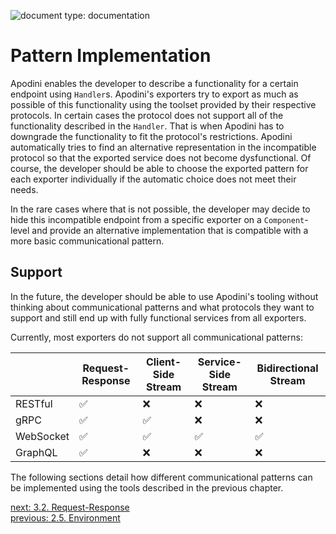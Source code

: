 <!--
                  
This source file is part of the Apodini open source project

SPDX-FileCopyrightText: 2019-2021 Paul Schmiedmayer and the Apodini project authors (see CONTRIBUTORS.md) <paul.schmiedmayer@tum.de>

SPDX-License-Identifier: MIT
             
-->

![document type: documentation](https://apodini.github.io/resources/markdown-labels/document_type_documentation.svg)

# Pattern Implementation

Apodini enables the developer to describe a functionality for a certain endpoint using `Handler`s. Apodini's exporters try to export as much as possible of this functionality using the toolset provided by their respective protocols. In certain cases the protocol does not support all of the functionality described in the `Handler`. That is when Apodini has to downgrade the functionality to fit the protocol's restrictions. Apodini automatically tries to find an alternative representation in the incompatible protocol so that the exported service does not become dysfunctional. Of course, the developer should be able to choose the exported pattern for each exporter individually if the automatic choice does not meet their needs.

In the rare cases where that is not possible, the developer may decide to hide this incompatible endpoint from a specific exporter on a `Component`-level and provide an alternative implementation that is compatible with a more basic communicational pattern.

## Support

In the future, the developer should be able to use Apodini's tooling without thinking about communicational patterns and what protocols they want to support and still end up with fully functional services from all exporters.

Currently, most exporters do not support all communicational patterns:

|           | Request-Response | Client-Side Stream | Service-Side Stream | Bidirectional Stream |
|-----------|------------------|--------------------|---------------------|----------------------|
| RESTful   | ✅                | ❌                  | ❌                   | ❌                    |
| gRPC      | ✅                | ✅                  | ❌                   | ❌                    |
| WebSocket | ✅                | ✅                  | ✅                   | ✅                    |
| GraphQL   | ✅                | ❌                  | ❌                   | ❌                    |


The following sections detail how different communicational patterns can be implemented using the tools described in the previous chapter.


[next: 3.2. Request-Response](./3.2.%20Request-Response.md)  
[previous: 2.5. Environment](../2.%20Tooling/2.5.%20Environment.md)